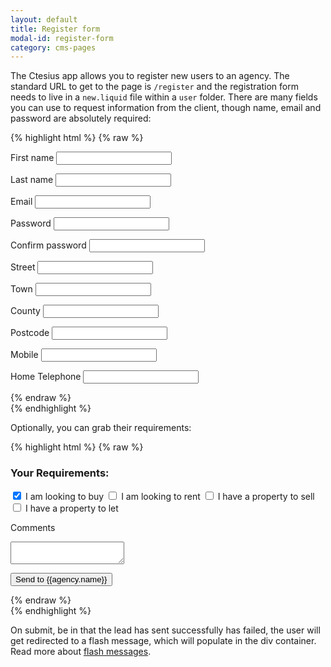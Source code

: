 ```yaml
---
layout: default
title: Register form
modal-id: register-form
category: cms-pages
---
```

The Ctesius app allows you to register new users to an agency. The standard URL to get to the page is ``/register`` and the registration form needs to live in a ``new.liquid`` file within a ``user`` folder. There are many fields you can use to request information from the client, though name, email and password are absolutely required:

{% highlight html %}
{% raw %}

<form action="/user" method="post">

 <input type="hidden" value="{{agency.agency_id}}" name="client[agency_id]">                    
 <div id='form_error'></div>
                         
 <label class="text" for="client[first_name]">First name</label>
  <input id="client[first_name]" name="client[first_name]" type="text">

 <label class="text" for="client[last_name]">Last name</label>
  <input id="client[last_name]" name="client[last_name]" type="text">

 <label class="text" for="client[email]">Email</label>
  <input id="client[email]" name="client[email]" type="email">

 <label class="text" for="client[password]">Password</label>
  <input id="client[password]" name="client[password]" type="password">

 <label class="text" for="client[password_confirmation]">Confirm password</label>
  <input id="client[password_confirmation]" type="password" name='client[password_confirmation]'>

 <label class="text" for="client[street_address]">Street</label>
  <input id="client[street_address]" name="client[street_address]" type="text">

 <label class="text" for="client[town]">Town</label>
  <input id="client[town]" name="client[town]" type="text">

 <label class="text" for="client[county]">County</label>
  <input id="client[county]" name="client[county]" type="text">

 <label class="text" for="client[postcode]">Postcode</label>
  <input id="client[postcode]" name="client[postcode]" type="text">

 <label class="text" for="client[tel_mobile]">Mobile</label>
  <input id="client[tel_mobile]" name="client[tel_mobile]" type="text">

 <label class="text" for="client[tel_home]">Home Telephone</label>
  <input id="client[tel_home]" name="client[tel_home]" type="text">
                   
{% endraw %}           
{% endhighlight %}      

Optionally, you can grab their requirements:

{% highlight html %}
{% raw %}

 <h3>Your Requirements:</h3>

 <input id="client[is_sales_applicant_at]" name="client[is_sales_applicant_at]" type="checkbox" checked="checked">
  <label class="check" for="client[is_sales_applicant_at]">I am looking to buy</label>

 <input id="client[is_lettings_applicant_at]" name="client[is_lettings_applicant_at]" type="checkbox">
  <label class="check" for="client[is_lettings_applicant_at]">I am looking to rent</label>

 <input id="client[is_vendor_at]" name="client[is_vendor_at]" type="checkbox">
  <label class="check" for="client[is_vendor_at]">I have a property to sell</label>

 <input id="client[is_landlord_at]" name="client[is_landlord_at]" type="checkbox">
  <label class="check" for="client[is_landlord_at]">I have a property to let</label>

 <label for="lead[message]">Comments</label>
  <textarea id="message" name="lead[message]"></textarea>

 <button type="submit">Send to {{agency.name}}</button>

</form>
             
{% endraw %}           
{% endhighlight %}    

On submit, be in that the lead has sent successfully has failed, the user will get redirected to a flash message, which will populate in the div container. Read more about [flash messages](/application-and-homepage/#flash-messages).
